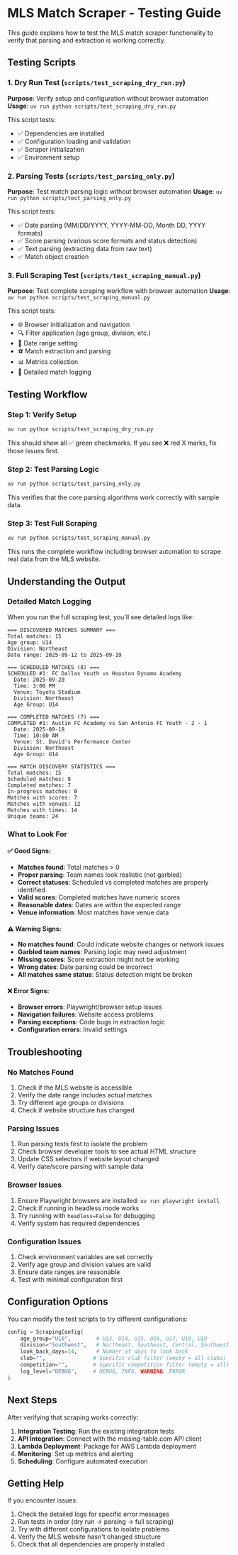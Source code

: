 # MLS Match Scraper - Testing Guide

This guide explains how to test the MLS match scraper functionality to verify that parsing and extraction is working correctly.

## Testing Scripts

### 1. Dry Run Test (`scripts/test_scraping_dry_run.py`)
**Purpose**: Verify setup and configuration without browser automation
**Usage**: `uv run python scripts/test_scraping_dry_run.py`

This script tests:
- ✅ Dependencies are installed
- ✅ Configuration loading and validation
- ✅ Scraper initialization
- ✅ Environment setup

### 2. Parsing Tests (`scripts/test_parsing_only.py`)
**Purpose**: Test match parsing logic without browser automation
**Usage**: `uv run python scripts/test_parsing_only.py`

This script tests:
- ✅ Date parsing (MM/DD/YYYY, YYYY-MM-DD, Month DD, YYYY formats)
- ✅ Score parsing (various score formats and status detection)
- ✅ Text parsing (extracting data from raw text)
- ✅ Match object creation

### 3. Full Scraping Test (`scripts/test_scraping_manual.py`)
**Purpose**: Test complete scraping workflow with browser automation
**Usage**: `uv run python scripts/test_scraping_manual.py`

This script tests:
- 🌐 Browser initialization and navigation
- 🔍 Filter application (age group, division, etc.)
- 📅 Date range setting
- ⚽ Match extraction and parsing
- 📊 Metrics collection
- 📝 Detailed match logging

## Testing Workflow

### Step 1: Verify Setup
```bash
uv run python scripts/test_scraping_dry_run.py
```
This should show all ✅ green checkmarks. If you see ❌ red X marks, fix those issues first.

### Step 2: Test Parsing Logic
```bash
uv run python scripts/test_parsing_only.py
```
This verifies that the core parsing algorithms work correctly with sample data.

### Step 3: Test Full Scraping
```bash
uv run python scripts/test_scraping_manual.py
```
This runs the complete workflow including browser automation to scrape real data from the MLS website.

## Understanding the Output

### Detailed Match Logging
When you run the full scraping test, you'll see detailed logs like:

```
=== DISCOVERED MATCHES SUMMARY ===
Total matches: 15
Age group: U14
Division: Northeast
Date range: 2025-09-12 to 2025-09-19

=== SCHEDULED MATCHES (8) ===
SCHEDULED #1: FC Dallas Youth vs Houston Dynamo Academy
  Date: 2025-09-20
  Time: 3:00 PM
  Venue: Toyota Stadium
  Division: Northeast
  Age Group: U14

=== COMPLETED MATCHES (7) ===
COMPLETED #1: Austin FC Academy vs San Antonio FC Youth - 2 - 1
  Date: 2025-09-18
  Time: 10:00 AM
  Venue: St. David's Performance Center
  Division: Northeast
  Age Group: U14

=== MATCH DISCOVERY STATISTICS ===
Total matches: 15
Scheduled matches: 8
Completed matches: 7
In-progress matches: 0
Matches with scores: 7
Matches with venues: 12
Matches with times: 14
Unique teams: 24
```

### What to Look For

#### ✅ Good Signs:
- **Matches found**: Total matches > 0
- **Proper parsing**: Team names look realistic (not garbled)
- **Correct statuses**: Scheduled vs completed matches are properly identified
- **Valid scores**: Completed matches have numeric scores
- **Reasonable dates**: Dates are within the expected range
- **Venue information**: Most matches have venue data

#### ⚠️ Warning Signs:
- **No matches found**: Could indicate website changes or network issues
- **Garbled team names**: Parsing logic may need adjustment
- **Missing scores**: Score extraction might not be working
- **Wrong dates**: Date parsing could be incorrect
- **All matches same status**: Status detection might be broken

#### ❌ Error Signs:
- **Browser errors**: Playwright/browser setup issues
- **Navigation failures**: Website access problems
- **Parsing exceptions**: Code bugs in extraction logic
- **Configuration errors**: Invalid settings

## Troubleshooting

### No Matches Found
1. Check if the MLS website is accessible
2. Verify the date range includes actual matches
3. Try different age groups or divisions
4. Check if website structure has changed

### Parsing Issues
1. Run parsing tests first to isolate the problem
2. Check browser developer tools to see actual HTML structure
3. Update CSS selectors if website layout changed
4. Verify date/score parsing with sample data

### Browser Issues
1. Ensure Playwright browsers are installed: `uv run playwright install`
2. Check if running in headless mode works
3. Try running with `headless=False` for debugging
4. Verify system has required dependencies

### Configuration Issues
1. Check environment variables are set correctly
2. Verify age group and division values are valid
3. Ensure date ranges are reasonable
4. Test with minimal configuration first

## Configuration Options

You can modify the test scripts to try different configurations:

```python
config = ScrapingConfig(
    age_group="U16",        # U13, U14, U15, U16, U17, U18, U19
    division="Southwest",   # Northeast, Southeast, Central, Southwest, etc.
    look_back_days=14,      # Number of days to look back
    club="",               # Specific club filter (empty = all clubs)
    competition="",        # Specific competition filter (empty = all)
    log_level="DEBUG",     # DEBUG, INFO, WARNING, ERROR
)
```

## Next Steps

After verifying that scraping works correctly:

1. **Integration Testing**: Run the existing integration tests
2. **API Integration**: Connect with the missing-table.com API client
3. **Lambda Deployment**: Package for AWS Lambda deployment
4. **Monitoring**: Set up metrics and alerting
5. **Scheduling**: Configure automated execution

## Getting Help

If you encounter issues:

1. Check the detailed logs for specific error messages
2. Run tests in order (dry run → parsing → full scraping)
3. Try with different configurations to isolate problems
4. Verify the MLS website hasn't changed structure
5. Check that all dependencies are properly installed